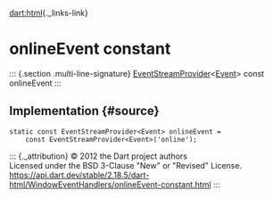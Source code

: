[dart:html](../../dart-html/dart-html-library){._links-link}

onlineEvent constant
====================

::: {.section .multi-line-signature}
[EventStreamProvider](../eventstreamprovider-class)\<[Event](../event-class)\>
const onlineEvent
:::

Implementation {#source}
--------------

``` {.language-dart data-language="dart"}
static const EventStreamProvider<Event> onlineEvent =
    const EventStreamProvider<Event>('online');
```

::: {._attribution}
© 2012 the Dart project authors\
Licensed under the BSD 3-Clause \"New\" or \"Revised\" License.\
<https://api.dart.dev/stable/2.18.5/dart-html/WindowEventHandlers/onlineEvent-constant.html>
:::
